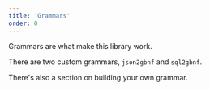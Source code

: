 ```yaml
---
title: 'Grammars'
order: 0
---
```


Grammars are what make this library work.

There are two custom grammars, `json2gbnf` and `sql2gbnf`.

There's also a section on building your own grammar.
